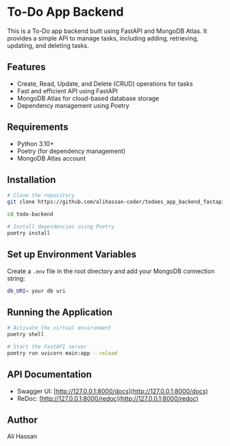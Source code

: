 # To-Do App Backend

This is a To-Do app backend built using FastAPI and MongoDB Atlas. It provides a simple API to manage tasks, including adding, retrieving, updating, and deleting tasks.

## Features
- Create, Read, Update, and Delete (CRUD) operations for tasks
- Fast and efficient API using FastAPI
- MongoDB Atlas for cloud-based database storage
- Dependency management using Poetry

## Requirements
- Python 3.10+
- Poetry (for dependency management)
- MongoDB Atlas account

## Installation
```sh
# Clone the repository
git clone https://github.com/alihassan-coder/todoes_app_backend_fastapi.git

cd todo-backend

# Install dependencies using Poetry
poetry install
```

## Set up Environment Variables
Create a `.env` file in the root directory and add your MongoDB connection string:
```sh
db_URI= your db uri
```

## Running the Application
```sh
# Activate the virtual environment
poetry shell

# Start the FastAPI server
poetry run uvicorn main:app --reload
```

## API Documentation
- Swagger UI: [http://127.0.0.1:8000/docs](http://127.0.0.1:8000/docs)
- ReDoc: [http://127.0.0.1:8000/redoc](http://127.0.0.1:8000/redoc)

## Author
Ali Hassan

